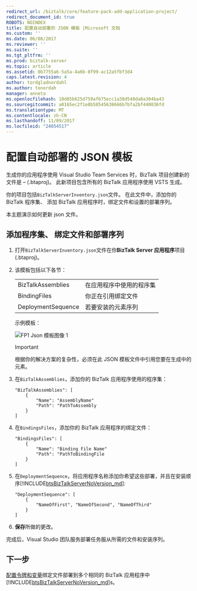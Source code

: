 ```yaml
---
redirect_url: /biztalk/core/feature-pack-add-application-project/
redirect_document_id: true
ROBOTS: NOINDEX
title: 配置自动部署的 JSON 模板 |Microsoft 文档
ms.custom: ''
ms.date: 06/08/2017
ms.reviewer: ''
ms.suite: ''
ms.tgt_pltfrm: ''
ms.prod: biztalk-server
ms.topic: article
ms.assetid: 0b7755a6-5a5a-4a6b-8f99-ac12a5fbf3d4
caps.latest.revision: 4
author: tordgladnordahl
ms.author: tonordah
manager: anneta
ms.openlocfilehash: 10d85b625d759af675ecc1a38d540da8a304ba43
ms.sourcegitcommit: a0165ec2f1e8b58545638666b7bfa2bf440036fd
ms.translationtype: MT
ms.contentlocale: zh-CN
ms.lasthandoff: 11/09/2017
ms.locfileid: "24054517"
---
```

# <a name="configure-the-json-template-for-automatic-deployment"></a>配置自动部署的 JSON 模板


生成你的应用程序使用 Visual Studio Team Services 时，BizTalk 项目创建新的文件是 – (.btaproj)。 此新项目包含所有的 BizTalk 应用程序使用 VSTS 生成。 

你的项目包括`BizTalkServerInventory.json`文件。 在此文件中，添加你的 BizTalk 程序集、 添加 BizTalk 应用程序时，绑定文件和设置的部署序列。 

本主题演示如何更新 json 文件。 

## <a name="add-assemblies-binding-files-and-deployment-sequence"></a>添加程序集、 绑定文件和部署序列

1. 打开`BizTalkServerInventory.json`文件在你**BizTalk Server 应用程序**项目 (.btaproj)。

2. 该模板包括以下各节： 

    | | |
    |---|---|
    |BizTalkAssemblies | 在应用程序中使用的程序集 |
    |BindingFiles | 你正在引用绑定文件|
    | DeploymentSequence | 若要安装的元素序列|
    
    示例模板： 
    
    ![FP1 Json 模板图像 1](../core/media/fp1-json-template-image-1.png)

    > [!IMPORTANT]
    > 根据你的解决方案的复杂性，必须在此 JSON 模板文件中引用您要在生成中的元素。

3. 在`BizTalkAssemblies`，添加你的 BizTalk 应用程序使用的程序集： 

    ```
    "BizTalkAssemblies": [
        {
            "Name": "AssemblyName"
            "Path": "PathToAssembly
        }
    ]
    ```

4. 在`BindingsFiles`，添加你的 BizTalk 应用程序的绑定文件： 

    ```
    "BindingsFiles": [
        {
            "Name": "Binding File Name"
            "Path": "PathToBindingFile
        }
    ]
    ```

5. 在`DeploymentSequence`，将应用程序名称添加你希望这些部署，并且在安装顺序[!INCLUDE[btsBizTalkServerNoVersion_md](../includes/btsbiztalkservernoversion-md.md)]: 

    ```
    "DeploymentSequence": [
        {
            "NameOfFirst", "NameOfSecond", "NameOfThird"
        }
    ]
    ```
    
6. **保存**所做的更改。 

完成后，Visual Studio 团队服务部署任务服从所需的文件和安装序列。 

## <a name="next-step"></a>下一步
[配置令牌和变量](../core/configure-environmental-tokens-and-variables-for-automatic-deployment.md)绑定文件部署到多个相同的 BizTalk 应用程序中[!INCLUDE[btsBizTalkServerNoVersion_md](../includes/btsbiztalkservernoversion-md.md)]s。

 